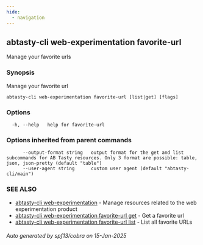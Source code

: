 ```yaml
---
hide:
  - navigation
---
```

## abtasty-cli web-experimentation favorite-url

Manage your favorite urls

### Synopsis

Manage your favorite url

```
abtasty-cli web-experimentation favorite-url [list|get] [flags]
```

### Options

```
  -h, --help   help for favorite-url
```

### Options inherited from parent commands

```
      --output-format string   output format for the get and list subcommands for AB Tasty resources. Only 3 format are possible: table, json, json-pretty (default "table")
      --user-agent string      custom user agent (default "abtasty-cli/main")
```

### SEE ALSO

* [abtasty-cli web-experimentation](abtasty-cli_web-experimentation.md)	 - Manage resources related to the web experimentation product
* [abtasty-cli web-experimentation favorite-url get](abtasty-cli_web-experimentation_favorite-url_get.md)	 - Get a favorite url
* [abtasty-cli web-experimentation favorite-url list](abtasty-cli_web-experimentation_favorite-url_list.md)	 - List all favorite URLs

###### Auto generated by spf13/cobra on 15-Jan-2025
